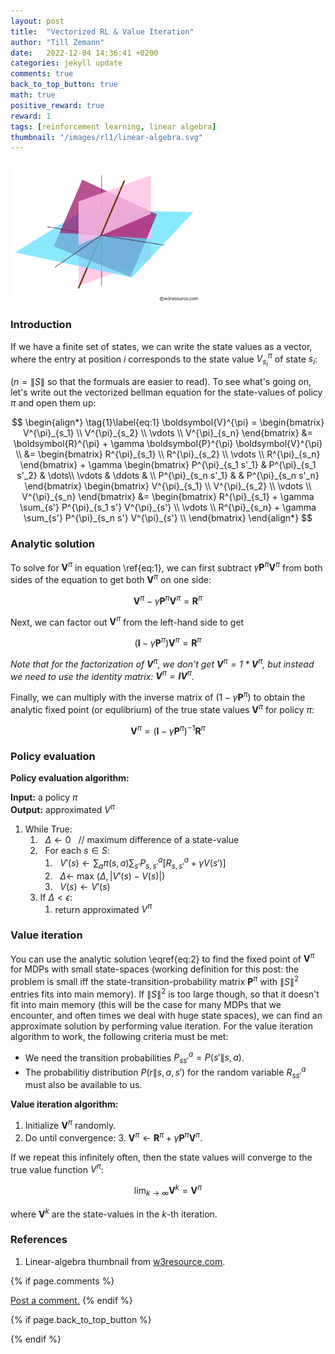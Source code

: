```yaml
---
layout: post
title:  "Vectorized RL & Value Iteration"
author: "Till Zemann"
date:   2022-12-04 14:36:41 +0200
categories: jekyll update
comments: true
back_to_top_button: true
math: true
positive_reward: true
reward: 1
tags: [reinforcement learning, linear algebra]
thumbnail: "/images/rl1/linear-algebra.svg"
---
```


<!-- for multiple tags use a list: [hello1, hello2] -->

<!--
### Contents
* TOC
{:toc}
-->

<!--
TODO:
- add image links to References
-->
<div class="img-block" style="width: 300px;">
    <img src="/images/rl1/linear-algebra.svg"/>
</div>

### Introduction

If we have a finite set of states, we can write the state values as a vector, where the entry at position $i$ corresponds to the state value $V^{\pi}_{s_i}$ of state $s_i$:

($n = \|S\|$ so that the formuals are easier to read).
To see what's going on, let's write out the vectorized bellman equation for the state-values of policy $\pi$ and open them up:

$$
\begin{align*} \tag{1}\label{eq:1}
\boldsymbol{V}^{\pi} = \begin{bmatrix} V^{\pi}_{s_1} \\ V^{\pi}_{s_2} \\ \vdots \\ V^{\pi}_{s_n} \end{bmatrix} 
&=
\boldsymbol{R}^{\pi} + \gamma \boldsymbol{P}^{\pi} \boldsymbol{V}^{\pi} \\
&= \begin{bmatrix} R^{\pi}_{s_1} \\ R^{\pi}_{s_2} \\ \vdots \\ R^{\pi}_{s_n} \end{bmatrix} + \gamma 
\begin{bmatrix} 
    P^{\pi}_{s_1 s'_1} & P^{\pi}_{s_1 s'_2} & \dots\\
    \vdots & \ddots & \\
    P^{\pi}_{s_n s'_1} &        & P^{\pi}_{s_n s'_n}
\end{bmatrix}
\begin{bmatrix} V^{\pi}_{s_1} \\ V^{\pi}_{s_2} \\ \vdots \\ V^{\pi}_{s_n} \end{bmatrix}
&=
\begin{bmatrix} 
	R^{\pi}_{s_1} + \gamma \sum_{s'} P^{\pi}_{s_1 s'} V^{\pi}_{s'} \\
    \vdots \\
    R^{\pi}_{s_n} + \gamma \sum_{s'} P^{\pi}_{s_n s'} V^{\pi}_{s'} \\
\end{bmatrix}
\end{align*}
$$

### Analytic solution

<!-- Chat-GPT -->
To solve for $\boldsymbol{V}^{\pi}$ in equation \ref{eq:1}, we can first subtract $\gamma \boldsymbol{P}^{\pi} \boldsymbol{V}^{\pi}$ from both sides of the equation to get both $\boldsymbol{V}^{\pi}$ on one side:

$$\boldsymbol{V}^{\pi} - \gamma \boldsymbol{P}^{\pi} \boldsymbol{V}^{\pi} = \boldsymbol{R}^{\pi}$$

Next, we can factor out $\boldsymbol{V}^{\pi}$ from the left-hand side to get

$$(\boldsymbol{I} - \gamma \boldsymbol{P}^{\pi}) \boldsymbol{V}^{\pi} = \boldsymbol{R}^{\pi}$$

<em>Note that for the factorization of $\boldsymbol{V}^{\pi}$, we don't get $\boldsymbol{V}^{\pi} = 1 * \boldsymbol{V}^{\pi}$, but instead we need to use the identity matrix: $\boldsymbol{V}^{\pi} = \boldsymbol{I} \boldsymbol{V}^{\pi}$. </em>

Finally, we can multiply with the inverse matrix of $(1 - \gamma \boldsymbol{P}^{\pi})$ to obtain the analytic fixed point (or equlibrium) of the true state values $\boldsymbol{V}^{\pi}$ for policy $\pi$:

$$
\begin{equation} \tag{2}\label{eq:2}
\boldsymbol{V}^{\pi} = (\boldsymbol{I} - \gamma \boldsymbol{P}^{\pi})^{-1} \boldsymbol{R}^{\pi}
\end{equation}
$$


### Policy evaluation


__Policy evaluation algorithm:__

__Input:__ a policy $\pi$ <br>
__Output:__ approximated $V^{\pi}$

1. While True:<br>
	1. &nbsp; $\Delta \leftarrow 0$ &nbsp; // maximum difference of a state-value <br>
	2. &nbsp; For each $s \in S$:<br>
		1. &nbsp; $V'(s) \leftarrow \sum_{a} \pi(s,a) \sum_{s'} P_{s,s'}^{a}[R_{s,s'}^{a} + \gamma V(s')]$<br>
		2. &nbsp; $\Delta \leftarrow$ max $(\Delta, \vert V'(s)-V(s)\vert)$<br>
		3. &nbsp; $V(s) \leftarrow V'(s)$
	3. If $\Delta < \epsilon$:
		1. return approximated $V^{\pi}$
































### Value iteration

You can use the analytic solution \eqref{eq:2} to find the fixed point of $\boldsymbol{V}^\pi$ for MDPs with small state-spaces (working definition for this post: the problem is small iff the state-transition-probability matrix $\boldsymbol{P}^\pi$ with $\|S\|^2$ entries fits into main memory). If $\|S\|^2$ is too large though, so that it doesn't fit into main memory (this will be the case for many MDPs that we encounter, and often times we deal with huge state spaces), we can find an approximate solution by performing value iteration.
For the value iteration algorithm to work, the following criteria must be met:
- We need the transition probabilities $P^a_{ss'} = P(s'\|s,a)$.
- The probabilitiy distribution $P(r\|s,a,s')$ for the random variable $R^a_{ss'}$ must also be available to us.

__Value iteration algorithm:__

1. Initialize $\boldsymbol{V}^{\pi}$ randomly.
2. Do until convergence:
	3. $\boldsymbol{V}^{\pi} \leftarrow \boldsymbol{R}^{\pi} + \gamma \boldsymbol{P}^{\pi} \boldsymbol{V}^{\pi}$.

If we repeat this infinitely often, then the state values will converge to the true value function $V^{\pi}$:

$$
\lim_{k \to \infty} \boldsymbol{V}^{k} = \boldsymbol{V}^{\pi}
$$

where $\boldsymbol{V}^{k}$ are the state-values in the $k$-th iteration.































<!--
Consider the following Markov reward process with 4 states. The transition probabilities $P^a_{ss'} = P(S_{t+1}=s'\|s_t,a_t)$ are written on the edges.

<svg width="800" height="250" version="1.1" xmlns="http://www.w3.org/2000/svg">
	<ellipse stroke="black" stroke-width="1" fill="none" cx="292.5" cy="52.5" rx="30" ry="30"/>
	<text x="283.5" y="58.5" font-family="Times New Roman" font-size="20">s&#8321;</text>
	<ellipse stroke="black" stroke-width="1" fill="none" cx="292.5" cy="185.5" rx="30" ry="30"/>
	<text x="283.5" y="191.5" font-family="Times New Roman" font-size="20">s&#8322;</text>
	<ellipse stroke="black" stroke-width="1" fill="none" cx="457.5" cy="52.5" rx="30" ry="30"/>
	<text x="448.5" y="58.5" font-family="Times New Roman" font-size="20">s&#8323;</text>
	<ellipse stroke="black" stroke-width="1" fill="none" cx="457.5" cy="185.5" rx="30" ry="30"/>
	<text x="448.5" y="191.5" font-family="Times New Roman" font-size="20">s&#8324;</text>
	<polygon stroke="black" stroke-width="1" points="315.857,166.673 434.143,71.327"/>
	<polygon fill="black" stroke-width="1" points="434.143,71.327 424.777,72.455 431.052,80.24"/>
	<text x="380.5" y="139.5" font-family="Times New Roman" font-size="20">0.4</text>
	<polygon stroke="black" stroke-width="1" points="427.5,52.5 322.5,52.5"/>
	<polygon fill="black" stroke-width="1" points="322.5,52.5 330.5,57.5 330.5,47.5"/>
	<text x="359.5" y="43.5" font-family="Times New Roman" font-size="20">0.5</text>
	<path stroke="black" stroke-width="1" fill="none" d="M 268.188,202.875 A 22.5,22.5 0 1 1 263.92,176.771"/>
	<text x="186.5" y="204.5" font-family="Times New Roman" font-size="20">0.6</text>
	<polygon fill="black" stroke-width="1" points="263.92,176.771 259.022,168.709 254.526,177.641"/>
	<polygon stroke="black" stroke-width="1" points="457.5,82.5 457.5,155.5"/>
	<polygon fill="black" stroke-width="1" points="457.5,155.5 462.5,147.5 452.5,147.5"/>
	<text x="420.5" y="125.5" font-family="Times New Roman" font-size="20">0.5</text>
	<path stroke="black" stroke-width="1" fill="none" d="M 484.297,172.275 A 22.5,22.5 0 1 1 484.297,198.725"/>
	<text x="530.5" y="191.5" font-family="Times New Roman" font-size="20">1</text>
	<polygon fill="black" stroke-width="1" points="484.297,198.725 487.83,207.473 493.708,199.382"/>
	<polygon stroke="black" stroke-width="1" points="292.5,82.5 292.5,155.5"/>
	<polygon fill="black" stroke-width="1" points="292.5,155.5 297.5,147.5 287.5,147.5"/>
	<text x="274.5" y="125.5" font-family="Times New Roman" font-size="20">1</text>
</svg>

(...)

### Optimal policy

A policy $\pi$ is better than policy $\pi'$ if $V^\pi(s) > V^{\pi'}(s)$.

For every MDP, there exists at least one optimal policy $\pi\*$ (but could be multiple $\pi\*$ that are equally good) that is better or equal to all other policies. 
All optimal policies share the same value function:

$$
V^{*}(s) = V^{\pi*}(s) = \max_\pi V^{\pi}(s) = \max_a \left[ R_s^a + \gamma \sum_{s'} \left[ P^a_{ss'} V^{*}(s') \right] \right]
$$
-->






<!-- In-Text Citing -->
<!-- 

Referencing equations:
$$
\begin{equation} \tag{1}\label{eq:1}
x=y
\end{equation}
$$
I reference equation \eqref{eq:1}


You can...
- use bullet points
1. use
2. ordered
3. lists

-- Math --
$\hat{s} = \frac{1}{n-1} \sum_{i=1}^{n} (x_i - \mu)^2$ 

-- Images --
<div class="img-block" style="width: 800px;">
    <img src="/images/lofi_art.png"/>
    <span><strong>Fig 1.1.</strong> Agent and Environment interactions</span>
</div>

-- Links --
[(k-fold) Cross-Validation](https://scikit-learn.org/stable/modules/cross_validation.html)

```c
for(int i=0; i<comm_sz; i++){
	print("%d\n", i);
}
```

<div class="output">
result: 42
</div>

{% highlight python %}
@jit
def f(x)
    print("hi")
# does cool stuff
{% endhighlight %}

-- Highlights --
AAABC `ASDF` __some bold text__

-- Colors --
The <strong style="color: #1E72E7">joint distribution</strong> of $X$ and $Y$ is written as $P(X, Y)$.
The <strong style="color: #ED412D">marginal distribution</strong> on the other hand can be written out as a table.
-->

### References

1. Linear-algebra thumbnail from [w3resource.com][linear-algebra-img].

<!-- Ressources -->
[RESSOURCE]: LINK
[linear-algebra-img]: https://www.w3resource.com/python-exercises/numpy/linear-algebra/index.php

<!-- Optional Comment Section-->
{% if page.comments %}
<p class="vspace"></p>
<a class="commentlink" role="button" href="/comments/">Post a comment.</a> <!-- role="button"  -->
{% endif %}

<!-- Optional Back to Top Button -->
{% if page.back_to_top_button %}
<script src="https://unpkg.com/vanilla-back-to-top@7.2.1/dist/vanilla-back-to-top.min.js"></script>
<script>addBackToTop({
  diameter: 40,
  backgroundColor: 'rgb(255, 255, 255, 0.7)', /* 30,144,255, 0.7 */
  textColor: '#4a4946'
})</script>
{% endif %}